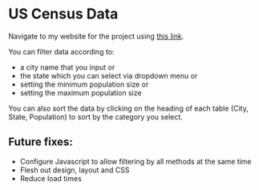 # US Census Data

Navigate to my website for the project using [this link](https://epiq-challenge.herokuapp.com/).

You can filter data according to:
- a city name that you input or
- the state which you can select via dropdown menu or 
- setting the minimum population size or 
- setting the maximum population size

You can also sort the data by clicking on the heading of each table (City, State, Population) to sort by the category you select.

## Future fixes:
- Configure Javascript to allow filtering by all methods at the same time
- Flesh out design, layout and CSS
- Reduce load times
